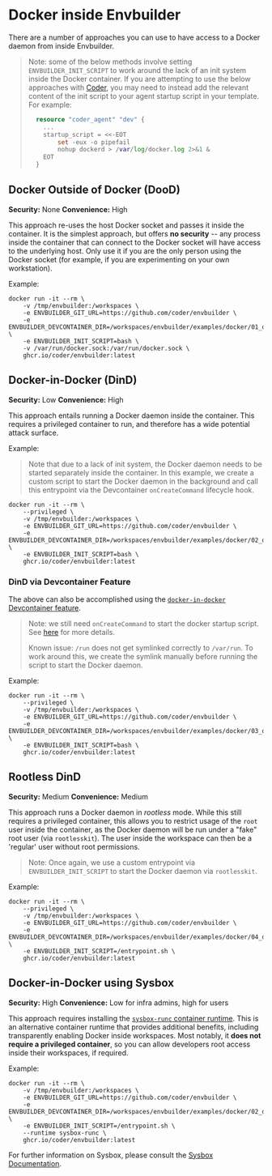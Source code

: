 # Docker inside Envbuilder

There are a number of approaches you can use to have access to a Docker daemon
from inside Envbuilder.

> Note: some of the below methods involve setting `ENVBUILDER_INIT_SCRIPT` to
> work around the lack of an init system inside the Docker container.
> If you are attempting to use the below approaches with [Coder](https://github.com/coder/coder),
> you may need to instead add the relevant content of the init script to your
> agent startup script in your template.
> For example:
>
> ```terraform
>   resource "coder_agent" "dev" {
>     ...
>     startup_script = <<-EOT
>         set -eux -o pipefail
>         nohup dockerd > /var/log/docker.log 2>&1 &
>     EOT
>   }
> ```

## Docker Outside of Docker (DooD)

**Security:** None
**Convenience:** High

This approach re-uses the host Docker socket and passes it inside the container.
It is the simplest approach, but offers **no security** -- any process inside the
container that can connect to the Docker socket will have access to the
underlying host.
Only use it if you are the only person using the Docker socket (for example, if
you are experimenting on your own workstation).

Example:

```console
docker run -it --rm \
    -v /tmp/envbuilder:/workspaces \
    -e ENVBUILDER_GIT_URL=https://github.com/coder/envbuilder \
    -e ENVBUILDER_DEVCONTAINER_DIR=/workspaces/envbuilder/examples/docker/01_dood \
    -e ENVBUILDER_INIT_SCRIPT=bash \
    -v /var/run/docker.sock:/var/run/docker.sock \
    ghcr.io/coder/envbuilder:latest
```

## Docker-in-Docker (DinD)

**Security:** Low
**Convenience:** High

This approach entails running a Docker daemon inside the container.
This requires a privileged container to run, and therefore has a wide potential
attack surface.

Example:

> Note that due to a lack of init system, the Docker daemon
> needs to be started separately inside the container. In this example, we
> create a custom script to start the Docker daemon in the background and
> call this entrypoint via the Devcontainer `onCreateCommand` lifecycle hook.

```console
docker run -it --rm \
    --privileged \
    -v /tmp/envbuilder:/workspaces \
    -e ENVBUILDER_GIT_URL=https://github.com/coder/envbuilder \
    -e ENVBUILDER_DEVCONTAINER_DIR=/workspaces/envbuilder/examples/docker/02_dind \
    -e ENVBUILDER_INIT_SCRIPT=bash \
    ghcr.io/coder/envbuilder:latest
```

### DinD via Devcontainer Feature

The above can also be accomplished using the [`docker-in-docker` Devcontainer
feature](https://github.com/devcontainers/features/tree/main/src/docker-in-docker).

> Note: we still need `onCreateCommand` to start the docker startup script.
> See
> [here](https://github.com/devcontainers/features/blob/main/src/docker-in-docker/devcontainer-feature.json#L65)
> for more details.
>
> Known issue: `/run` does not get symlinked correctly to `/var/run`.
> To work around this, we create the symlink manually before running
> the script to start the Docker daemon.

Example:

```console
docker run -it --rm \
    --privileged \
    -v /tmp/envbuilder:/workspaces \
    -e ENVBUILDER_GIT_URL=https://github.com/coder/envbuilder \
    -e ENVBUILDER_DEVCONTAINER_DIR=/workspaces/envbuilder/examples/docker/03_dind_feature \
    -e ENVBUILDER_INIT_SCRIPT=bash \
    ghcr.io/coder/envbuilder:latest
```

## Rootless DinD

**Security:** Medium
**Convenience:** Medium

This approach runs a Docker daemon in _rootless_ mode.
While this still requires a privileged container, this allows you to restrict
usage of the `root` user inside the container, as the Docker daemon will be run
under a "fake" root user (via `rootlesskit`). The user inside the workspace can
then be a 'regular' user without root permissions.

> Note: Once again, we use a custom entrypoint via `ENVBUILDER_INIT_SCRIPT` to
> start the Docker daemon via `rootlesskit`.

Example:

```console
docker run -it --rm \
    --privileged \
    -v /tmp/envbuilder:/workspaces \
    -e ENVBUILDER_GIT_URL=https://github.com/coder/envbuilder \
    -e ENVBUILDER_DEVCONTAINER_DIR=/workspaces/envbuilder/examples/docker/04_dind_rootless \
    -e ENVBUILDER_INIT_SCRIPT=/entrypoint.sh \
    ghcr.io/coder/envbuilder:latest
```

## Docker-in-Docker using Sysbox

**Security:** High
**Convenience:** Low for infra admins, high for users

This approach requires installing the [`sysbox-runc` container
runtime](https://github.com/nestybox/sysbox/blob/master/docs/user-guide/install-package.md).
This is an alternative container runtime that provides additional benefits,
including transparently enabling Docker inside workspaces. Most notably, it
**does not require a privileged container**, so you can allow developers root
access inside their workspaces, if required.

Example:

```console
docker run -it --rm \
    -v /tmp/envbuilder:/workspaces \
    -e ENVBUILDER_GIT_URL=https://github.com/coder/envbuilder \
    -e ENVBUILDER_DEVCONTAINER_DIR=/workspaces/envbuilder/examples/docker/02_dind \
    -e ENVBUILDER_INIT_SCRIPT=/entrypoint.sh \
    --runtime sysbox-runc \
    ghcr.io/coder/envbuilder:latest
```

For further information on Sysbox, please consult the [Sysbox
Documentation](https://github.com/nestybox/sysbox/blob/master/docs/user-guide/README.md).
